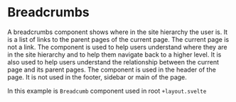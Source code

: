 # Breadcrumbs

A breadcrumbs component shows where in the site hierarchy the user is. It is a list of links to the parent pages of the current page. The current page is not a link. The component is used to help users understand where they are in the site hierarchy and to help them navigate back to a higher level. It is also used to help users understand the relationship between the current page and its parent pages. The component is used in the header of the page. It is not used in the footer, sidebar or  main of the page. 


In this example is `Breadcumb` component used in root `+layout.svelte` 

 

